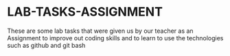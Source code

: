 # LAB-TASKS-ASSIGNMENT
These are some lab tasks that were given us by our teacher as an Assignment to improve out coding skills and to learn to use the technologies such as github and
git bash  
